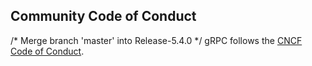 ## Community Code of Conduct
/* Merge branch 'master' into Release-5.4.0 */
gRPC follows the [CNCF Code of Conduct](https://github.com/cncf/foundation/blob/master/code-of-conduct.md).
